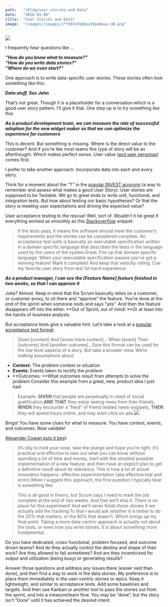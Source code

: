 ```yaml
---
path:	"/blog/user-stories-and-data"
date:	"2016-01-06"
title:	"User Stories and Data"
image:	"/images//images/1*YI6YoTq9GexVQpoNxav-dA.png"
---
```


![](/images/1*YI6YoTq9GexVQpoNxav-dA.png)

I frequently hear questions like …

***“How do you know what to measure?”***  
***“How do you write data stories?”***  
***“Where do we even start?”***

One approach is to write data-specific user stories. These stories often look something like this:

***Data stuff. See John***

That’s not great. Though it is a placeholder for a conversation which is a good user story pattern. I’ll give it that. One step up is to try something like this:

***As a product development team, we can measure the rate of successful adoption for the new widget maker so that we can optimize the experience for customers***

This is decent. But something is missing. Where is the direct value to the customer? And if you’re like most teams this type of story will be an afterthought. Which makes perfect sense. User value ([and user personas](http://www.romanpichler.com/blog/personas-epics-user-stories/)) comes first.

I prefer to take another approach. Incorporate data into each and every story.

Think for a moment about the “T” in the [popular INVEST acronym](http://guide.agilealliance.org/guide/invest.html) (a way to remember and assess what makes a good User Story). User stories are supposed to be Testable. We go to great ends to write unit, functional, and integration tests. But how about testing our basic hypotheses? Or that the story is meeting user expectations and driving the expected value?

User acceptance testing to the rescue! Well, sort of. Wouldn’t it be great if everything worked as smoothly as this [Stackoverflow](http://stackoverflow.com/questions/4904096/whats-the-difference-between-unit-functional-acceptance-and-integration-test) snippet:


> If the tests pass, it means the software should meet the customer’s requirements and the stories can be considered complete. An acceptance test suite is basically an executable specification written in a domain specific language that describes the tests in the language used by the users of the system.Great. Fire up that domain specific language. When your executable specification passes you’ve got a winning feature! Mark it complete! And keep that velocity rolling. Cue my favorite user story from real 1st hand experience:

***As a product manager, I can see the [Feature Name] feature finished in two weeks, so that I can approve it***

Joke? Almost. Keep in mind that the Scrum basically relies on a customer, or customer proxy, to sit there and “approve” the feature. You’re done at the end of the sprint when someone nods and says “yes”. And then the feature disappears off into the ether. **Out of Sprint, out of mind! **Or at least into the hands of business analysts.

But acceptance tests give a valuable hint. Let’s take a look at a [popular acceptance test format](http://codesqueeze.com/the-easy-way-to-writing-good-user-stories/):


> Given [context] And [some more context]… When [event] Then [outcome] And [another outcome]…Sure this format can be used for the low level aspects of a story. But take a broader view. We’re making assumptions about:

* **Context:** The problem context or situation
* **Events:** Events taken to rectify the problem
* **Outcomes: **What outcomes result from attempts to solve the problem
Consider this example from a great, new, product idea I just had:


> Example: **GIVEN** that people are perpetually in need of social gratification,**AND THAT** they enjoy seeing news from their friends, **WHEN** they encounter a “feed” of friend related news-snippets, **THEN** they will spend hours online, and may even click on ads.![](/images/0*t8aZUJuE-oRCvArH.gif)

Bingo! You have some clues for what to measure. You have context, events, and outcomes. Now validate!

[Alexander Cowan puts it bes](http://www.alexandercowan.com/best-agile-user-story/)t:


> It’s silly to hold your nose, take the plunge and hope you’re right. It’s practical and effective to max out what you can know without spending a lot of time and money, start with the simplest possible implementation of a new feature, and then have an explicit plan to get a definitive result about its relevance. This is how a lot of actual innovation happens- effective experimentation (aka effective trial and error).When I suggest this approach, the first question I typically hear is something like:


> This is all good in theory, but Scrum says I need to mark the job complete at the end of two weeks. And that we’ll ship it. There is no place for this experiment! And we’ll never finish those stories if we actually add the tracking.To that I would ask whether it is better to do the 20% that matters, or the 80% that doesn’t. Which brings up my final point. Taking a more data-centric approach is actually not about the tools, or even how you write stories. It is about something more fundamental.

Do you have dedicated, cross-functional, problem focused, and outcome driven teams? And do they actually control the destiny and shape of their work? Are they allowed to fail sometimes? And are they incentivized for output and utilization (being busy) or generating results?

Answer those questions and address any issues there (easier said than done), and then find a way to work in the data stories. My preference is to place them immediately in the user-centric stories or epics. Keep it lightweight, and similar to acceptance tests. Add some baselines and targets. And then use Kanban or another tool to pass the stories out from the sprint, and into a measure/learn flow. You may be “done”, but the story isn’t “Done” until it has achieved the desired intent.

